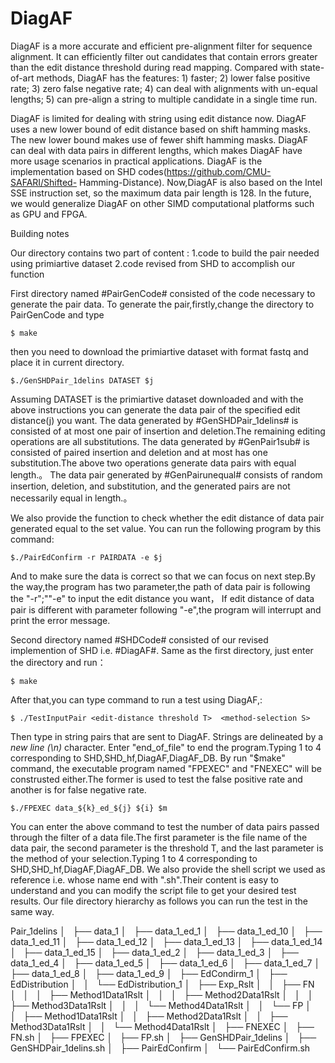 # DiagAF
DiagAF is a more accurate and efficient pre-alignment filter for sequence alignment. It can efficiently filter out candidates that contain errors greater than the edit distance threshold during read mapping. Compared with state-of-art methods, DiagAF has the features: 1) faster; 2) lower false positive rate; 3) zero false negative rate; 4) can deal with alignments with un-equal lengths; 5) can pre-align a  string to multiple candidate in a single time run.

DiagAF is limited for dealing with string using edit distance now. DiagAF uses a new lower bound of edit distance based on shift hamming masks. The new lower bound makes use of fewer shift hamming masks. DiagAF can deal with data pairs in different lengths, which makes DiagAF have more usage scenarios in practical applications. DiagAF is the implementation based on SHD codes(https://github.com/CMU-SAFARI/Shifted- Hamming-Distance). Now,DiagAF is also based on the Intel SSE instruction set, so the maximum data pair length is 128. In the future, we would generalize DiagAF on other SIMD computational platforms such as GPU and FPGA.

Building notes

Our directory contains two part of content : 1.code to build the pair needed using primiartive dataset 2.code revised from SHD to accomplish our function

First directory named #PairGenCode# consisted of the code necessary to generate the pair data.
To generate the pair,firstly,change the directory to PairGenCode and type

	$ make

then you need to download the primiartive dataset with format fastq and place it in current directory.

 	$./GenSHDPair_1delins DATASET $j

Assuming DATASET is the primiartive dataset downloaded and with the above instructions you can generate the data pair of the specified edit distance(j) you want.
The data generated by #GenSHDPair_1delins# is consisted of at most one pair of insertion and deletion.The remaining editing operations are all substitutions.
The data generated by #GenPair1sub# is consisted of paired insertion and deletion and at most has one substitution.The above two operations generate data pairs with equal length.。
The data pair generated by #GenPairunequal# consists of random insertion, deletion, and substitution, and the generated pairs are not necessarily equal in length.。

We also provide the function to check whether the edit distance of data pair generated equal to the set value.
You can run the following program by this command:

	$./PairEdConfirm -r PAIRDATA -e $j 

And to make sure the data is correct so that we can focus on next step.By the way,the program has two parameter,the path of data pair is following the "-r";""-e" to input the edit distance you want，
If edit distance of data pair is different with parameter following "-e",the program will interrupt and print the error message.

Second directory named #SHDCode# consisted of our revised implemention of SHD i.e. #DiagAF#.
Same as the first directory, just enter the directory and run：

	$ make

After that,you can type command to run a test using DiagAF,:

	$ ./TestInputPair <edit-distance threshold T>  <method-selection S>

Then type in string pairs that are sent to DiagAF. Strings are delineated by a *new line (\n)* character.
Enter "end_of_file" to end the program.Typing 1 to 4 corresponding to SHD,SHD_hf,DiagAF,DiagAF_DB.
By run "$make" command, the executable program named "FPEXEC" and "FNEXEC" will be construsted either.The former is used to test the false positive rate and another is for false negative rate.

	$./FPEXEC data_${k}_ed_${j} ${i} $m
	
You can enter the above command to test the number of data pairs passed through the filter of a data file.The first parameter is the file name of the data pair, the second parameter is the threshold T,
and the last parameter is the method of your selection.Typing 1 to 4 corresponding to SHD,SHD_hf,DiagAF,DiagAF_DB.
We also provide the shell script we used as reference i.e. whose name end with ".sh".Their content is easy to understand and you can modify the script file to get your desired test results.
Our file directory hierarchy as follows you can run the test in the same way.

Pair_1delins
│   ├── data_1
│   ├── data_1_ed_1
│   ├── data_1_ed_10
│   ├── data_1_ed_11
│   ├── data_1_ed_12
│   ├── data_1_ed_13
│   ├── data_1_ed_14
│   ├── data_1_ed_15
│   ├── data_1_ed_2
│   ├── data_1_ed_3
│   ├── data_1_ed_4
│   ├── data_1_ed_5
│   ├── data_1_ed_6
│   ├── data_1_ed_7
│   ├── data_1_ed_8
│   ├── data_1_ed_9
│   ├── EdCondirm_1
│   ├── EdDistribution
│   │   └── EdDistribution_1
│   ├── Exp_Rslt
│   │   ├── FN
│   │   │   ├── Method1Data1Rslt
│   │   │   ├── Method2Data1Rslt
│   │   │   ├── Method3Data1Rslt
│   │   │   └── Method4Data1Rslt
│   │   └── FP
│   │       ├── Method1Data1Rslt
│   │       ├── Method2Data1Rslt
│   │       ├── Method3Data1Rslt
│   │       └── Method4Data1Rslt
│   ├── FNEXEC
│   ├── FN.sh
│   ├── FPEXEC
│   ├── FP.sh
│   ├── GenSHDPair_1delins
│   ├── GenSHDPair_1delins.sh
│   ├── PairEdConfirm
│   └── PairEdConfirm.sh
